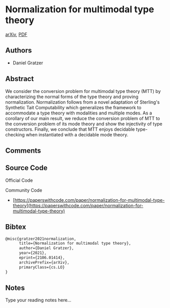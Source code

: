 
# Normalization for multimodal type theory

[arXiv](https://arxiv.org/abs/2106.01414), [PDF](https://arxiv.org/pdf/2106.01414.pdf)

## Authors

- Daniel Gratzer

## Abstract

We consider the conversion problem for multimodal type theory (MTT) by characterizing the normal forms of the type theory and proving normalization. Normalization follows from a novel adaptation of Sterling's Synthetic Tait Computability which generalizes the framework to accommodate a type theory with modalities and multiple modes. As a corollary of our main result, we reduce the conversion problem of MTT to the conversion problem of its mode theory and show the injectivity of type constructors. Finally, we conclude that MTT enjoys decidable type-checking when instantiated with a decidable mode theory.

## Comments



## Source Code

Official Code



Community Code

- [https://paperswithcode.com/paper/normalization-for-multimodal-type-theory](https://paperswithcode.com/paper/normalization-for-multimodal-type-theory)

## Bibtex

```tex
@misc{gratzer2021normalization,
      title={Normalization for multimodal type theory}, 
      author={Daniel Gratzer},
      year={2021},
      eprint={2106.01414},
      archivePrefix={arXiv},
      primaryClass={cs.LO}
}
```

## Notes

Type your reading notes here...

